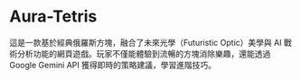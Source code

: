 # Aura-Tetris
這是一款基於經典俄羅斯方塊，融合了未來光學（Futuristic Optic）美學與 AI 戰術分析功能的網頁遊戲。玩家不僅能體驗到流暢的方塊消除樂趣，還能透過 Google Gemini API 獲得即時的策略建議，學習進階技巧。
